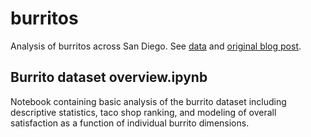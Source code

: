 # burritos
Analysis of burritos across San Diego. See [data](https://docs.google.com/spreadsheets/d/18HkrklYz1bKpDLeL-kaMrGjAhUM6LeJMIACwEljCgaw/edit#gid=1703829449) and [original blog post](https://srcole.github.io/100burritos/).

## Burrito dataset overview.ipynb
Notebook containing basic analysis of the burrito dataset including descriptive statistics, taco shop ranking, and modeling of overall satisfaction as a function of individual burrito dimensions.